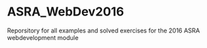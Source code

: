 # ASRA_WebDev2016
Reporsitory for all examples and solved exercises for the 2016 ASRA webdevelopment module 

